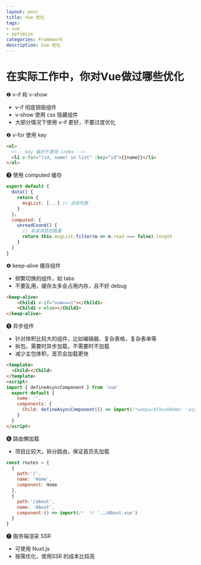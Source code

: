 ```yaml
---
layout: post
title: Vue 优化
tags:
- vue
- optimize
categories: Framework
description: Vue 优化
---
```


# 在实际工作中，你对Vue做过哪些优化

❶ v-if 和 v-show

- v-if 彻底销毁组件  
- v-show 使用 css 隐藏组件  
- 大部分情况下使用 v-if 更好，不要过度优化  

❷ v-for 使用 key

```html
<ul>
  <!-- key 最好不要用 index -->
  <li v-for="(id, name) in list" :key="id">{{name}}</li>
</ul>
```

❸ 使用 computed 缓存

```js
export default {
  data() {
    return {
      msgList: [...] // 消息列表
    }
  }，
  computed: {
    unreadCound() {
      // 未读消息的数量
      return this.msgList.filter(m => m.read === false).length
    }
  }
}
```

❹ keep-alive 缓存组件

- 频繁切换的组件，如 tabs  
- 不要乱用，缓存太多会占用内存，且不好 debug  

```html
<keep-alive>
    <Child1 v-if="num===1"></Child1>
    <Child2 v-else></Child2>
</keep-alive>
```

❺ 异步组件

- 针对体积比较大的组件，比如编辑器、复杂表格，复杂表单等  
- 拆包，需要时异步加载，不需要时不加载  
- 减少主包体积，首页会加载更快  

```html
<template>
  <Child></Child>
</template>
<script>
import { defineAsyncComponent } from 'vue'
  export default {
    name: '',
    components: {
      Child: defineAsyncComponent(() => import(/*webpackChunkName: "async-child"*/'./Child.vue'))
    }
  }
</script>
```

❻ 路由懒加载

- 项目比较大，拆分路由，保证首页先加载  

```js
const routes = {
  {
    path:'/',
    name: 'Home',
    component: Home
  },
  {
    path:'/about',
    name: 'About',
    component:() => import(/*  */ '../About.vue')
  }
}
```

❼ 服务端渲染 SSR

- 可使用 Nuxt.js  
- 按需优化，使用SSR 的成本比较高  


